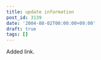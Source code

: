 ```yaml
---
title: update information
post_id: 3139
date: '2004-08-02T00:00:00+09:00'
draft: true
tags: []
---
```


Added link.
